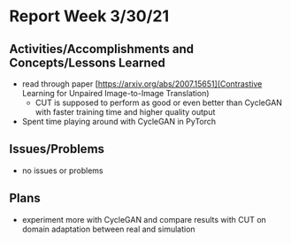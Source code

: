 # Report Week 3/30/21
## Activities/Accomplishments and Concepts/Lessons Learned
* read through paper [https://arxiv.org/abs/2007.15651](Contrastive Learning for Unpaired Image-to-Image Translation)
  * CUT is supposed to perform as good or even better than CycleGAN with faster training time and higher quality output
* Spent time playing around with CycleGAN in PyTorch
 
## Issues/Problems
* no issues or problems

## Plans
* experiment more with CycleGAN and compare results with CUT on domain adaptation between real and simulation
